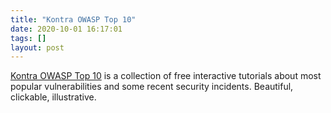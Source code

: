 ```yaml
---
title: "Kontra OWASP Top 10"
date: 2020-10-01 16:17:01
tags: []
layout: post
---
```


[Kontra OWASP Top 10](https://application.security/free-application-security-training) is a collection of free interactive tutorials about most popular vulnerabilities and some recent security incidents. Beautiful, clickable, illustrative.
